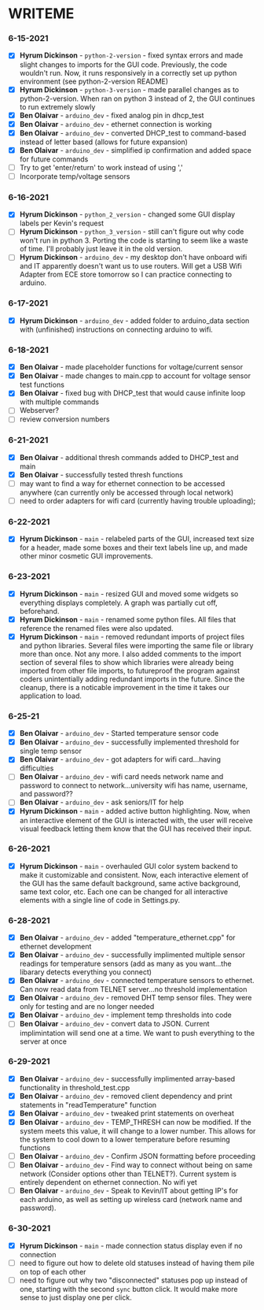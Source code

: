 # WRITEME

### 6-15-2021
- [X] **Hyrum Dickinson** - `python-2-version` - fixed syntax errors and made slight changes to imports for the GUI code. Previously, the code wouldn't run. Now, it runs responsively in a correctly set up python environment (see python-2-version README)
- [X] **Hyrum Dickinson** - `python-3-version` - made parallel changes as to python-2-version. When ran on python 3 instead of 2, the GUI continues to run extremely slowly
- [X] **Ben Olaivar** - `arduino_dev` - fixed analog pin in dhcp_test
- [X] **Ben Olaivar** - `arduino_dev` - ethernet connection is working
- [X] **Ben Olaivar** - `arduino_dev` - converted DHCP_test to command-based instead of letter based (allows for future expansion)
- [X] **Ben Olaivar** - `arduino_dev` - simplified ip confirmation and added space for future commands
- [ ] Try to get 'enter/return' to work instead of using ','
- [ ] Incorporate temp/voltage sensors 

### 6-16-2021
- [X] **Hyrum Dickinson** - `python_2_version` - changed some GUI display labels per Kevin's request
- [ ] **Hyrum Dickinson** - `python_3_version` - still can't figure out why code won't run in python 3. Porting the code is starting to seem like a waste of time. I'll probably just leave it in the old version. 
- [ ] **Hyrum Dickinson** - `arduino_dev` - my desktop don't have onboard wifi and IT apparently doesn't want us to use routers. Will get a USB Wifi Adapter from ECE store tomorrow so I can practice connecting to arduino.

### 6-17-2021
- [X] **Hyrum Dickinson** - `arduino_dev` - added folder to arduino_data section with (unfinished) instructions on connecting arduino to wifi. 

### 6-18-2021
- [X] **Ben Olaivar** - made placeholder functions for voltage/current sensor
- [X] **Ben Olaivar** - made changes to main.cpp to account for voltage sensor test functions
- [X] **Ben Olaivar** - fixed bug with DHCP_test that would cause infinite loop with multiple commands
- [ ] Webserver?
- [ ] review conversion numbers

### 6-21-2021
- [X] **Ben Olaivar** - additional thresh commands added to DHCP_test and main
- [X] **Ben Olaivar** - successfully tested thresh functions
- [ ] may want to find a way for ethernet connection to be accessed anywhere (can currently only be accessed through local network)
- [ ] need to order adapters for wifi card (currently having trouble uploading);

### 6-22-2021
- [X] **Hyrum Dickinson** - `main` - relabeled parts of the GUI, increased text size for a header, made some boxes and their text labels line up, and made other minor cosmetic GUI improvements.


### 6-23-2021
- [X] **Hyrum Dickinson** - `main` - resized GUI and moved some widgets so everything displays completely. A graph was partially cut off, beforehand.
- [X] **Hyrum Dickinson** - `main` - renamed some python files. All files that reference the renamed files were also updated.
- [X] **Hyrum Dickinson** - `main` - removed redundant imports of project files and python libraries. Several files were importing the same file or library more than once. Not any more. I also added comments to the import section of several files to show which libraries were already being imported from other file imports, to futureproof the program against coders unintentially adding redundant imports in the future. Since the cleanup, there is a noticable improvement in the time it takes our application to load.

### 6-25-21
- [X]  **Ben Olaivar** - `arduino_dev` - Started temperature sensor code
- [X]  **Ben Olaivar** - `arduino_dev` - successfully implemented threshold for single temp sensor
- [X]  **Ben Olaivar** - `arduino_dev` - got adapters for wifi card...having difficulties
- [ ]  **Ben Olaivar** - `arduino_dev` - wifi card needs network name and password to connect to network...university wifi has name, username, and password??
- [ ]  **Ben Olaivar** - `arduino_dev` - ask seniors/IT for help
- [X] **Hyrum Dickinson** - `main` - added active button highlighting. Now, when an interactive element of the GUI is interacted with, the user will receive visual feedback letting them know that the GUI has received their input.

### 6-26-2021
- [X] **Hyrum Dickinson** - `main` - overhauled GUI color system backend to make it customizable and consistent. Now, each interactive element of the GUI has the same default background, same active background, same text color, etc. Each one can be changed for all interactive elements with a single line of code in Settings.py.

### 6-28-2021
- [X] **Ben Olaivar** - `arduino_dev` - added "temperature_ethernet.cpp" for ethernet development
- [X] **Ben Olaivar** - `arduino_dev` - successfully implimented multiple sensor readings for temperature sensors (add as many as you want...the libarary detects everything you connect)
- [X] **Ben Olaivar** - `arduino_dev` - connected temperature sensors to ethernet. Can now read data from TELNET server...no threshold implementation
- [X] **Ben Olaivar** - `arduino_dev` - removed DHT temp sensor files. They were only for testing and are no longer needed
- [X] **Ben Olaivar** - `arduino_dev` - implement temp thresholds into code
- [ ] **Ben Olaivar** - `arduino_dev` - convert data to JSON. Current implimintation will send one at a time. We want to push everything to the server at once

### 6-29-2021
- [X] **Ben Olaivar** - `arduino_dev` - successfully implimented array-based functionality in threshold_test.cpp
- [X] **Ben Olaivar** - `arduino_dev` - removed client dependency and print statements in "readTemperature" function
- [X] **Ben Olaivar** - `arduino_dev` - tweaked print statements on overheat
- [X] **Ben Olaivar** - `arduino_dev` - TEMP_THRESH can now be modified. If the system meets this value, it will change to a lower number. This allows for the system to cool down to a lower temperature before resuming functions
- [ ] **Ben Olaivar** - `arduino_dev` - Confirm JSON formatting before proceeding
- [ ] **Ben Olaivar** - `arduino_dev` - Find way to connect without being on same network (Consider options other than TELNET?). Current system is entirely dependent on ethernet connection. No wifi yet
- [ ] **Ben Olaivar** - `arduino_dev` - Speak to Kevin/IT about getting IP's for each arduino, as well as setting up wireless card (network name and password).

### 6-30-2021
- [X] **Hyrum Dickinson** - `main` - made connection status display even if no connection
- [ ] need to figure out how to delete old statuses instead of having them pile on top of each other
- [ ] need to figure out why two "disconnected" statuses pop up instead of one, starting with the second `sync` button click. It would make more sense to just display one per click.